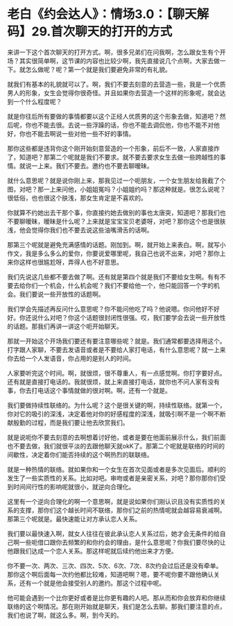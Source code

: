 # 老白《约会达人》：情场3.0：【聊天解码】29.首次聊天的打开的方式

来讲一下这个首次聊天的打开方式。啊，很多兄弟们在问我啊，怎么跟女生有个开场？其实很简单啊，这节课的内容也比较少啊，我先直接说几个点啊，大家去做一下。就怎么做呢？呢？第一个就是我们要避免非常的有礼貌。

就我们有基本的礼貌就可以了。啊，我们不要去刻意的去营造一些，我是一个优质男人的形象，女生会觉得你很奇怪。并且如果你去营造一个这样的形象呢，就会达到一个什么程度呢？

就是你往后所有要做的事情都要以这个正经人优质男的这个形象去做，知道吧？然后呢，你也不能去很。去说一些浮躁的话，你也不能去调侃他，你也不能不对他好，你也不能去啊说一些对他一些不好的事情。

那你这些都是违背你这个刚开始刻意营造的一个形象，前后不一致，人家直接炸了，知道吧？那第二个呢就是我们不要求。就不要去要求女生去做一些跨越性的事情。就说一上来。我们不要去。邀约也不要去聊暧昧。

就什么意思呢？就是说你刚上来，那我见过一个呃朋友，一个女生朋友给我截了个图，对吧？那一上来问他，小姐姐冤吗？小姐姐约吗？那这种就是。很怎么说呢？很低俗，也也很这个肤浅，那女生肯定是不喜欢的。

你就算不约她出去干那个事，你直接约她去做别的事也太唐突，知道吧？那我们也不要聊暧昧，暧昧是什么呢？上来就是宝宝宝贝老婆呀，对吧？那你这个也是很肤浅，他会觉得你我们也不要去说这些油嘴滑舌的话啊。

那第三个呢就是避免充满感情的话题。刚加到。啊，就开始上来表白。啊，就写小作文，我是多么多么的爱你，你要说爱哪里呢，我自己也说不出来，对吧？那你上来你这样也很尴尬呀，弄得人也不好意思。

我们先说这几些都不要去做了啊。还有就是第四个就是我们不要给女生啊。有有不要去给你们一个机会，什么机会呢？我们不要给他一个，他只能回答一个字的机会。我们要说一些开放性的话题啊。

我们学会先描述再反问什么意思呢？你不能问他吃了吗？他说嗯。你问他好不好好。你还说什么对吧？你这个话题很封闭性很强。哎，我们要学会去说一些开放性的话题。那我们再讲一讲这个呃开始聊天。

那就一开始这个开场我们要还有要注意哪些呢？就是。我们通常都要选择用这个。打字跟人家聊，不要去发语音或者是不要给人家打电话，有什么意思呢？就一上来你去给一个人发语音，你占用的是别人的时间。

人家要听完这个时间。啊，就很烦，很不尊重人，有一点感觉啊。你打字要好点。还有就是直接打电话的。我就很烦，就上来直接打电话，就你也不问人家有没有事，你去打电话这个事情就做的很对啊。啊，还有一个就是。

我们要做持续性联络的。为什么呢？这个是很关键的啊，持续性联络。就第一个，你对它的吸引的深浅，决定着他对你的好感程度的深浅，就吸引啊不是一个啊不断献殷勤的过程，而是我们要让他去欣赏我们。

就是说呃你不要去刻意的去啊想着讨好他，或者是要在他面前展示什么，我们前面也不要去做，我们就很平淡的去跟他聊天就okK了。那第二个呢就是联络的时间的间歇性，决定着你们能否持续的这个啊热烈的联联络。

就是一种热情的联络。就如果你和一个女生在首次见面或者是多次见面后。顺利的发生了一些实质性的关系。比如对吧。审吻或者是亲密关系，对吧？那你那你们受到时间间行性的影响呢就很小，就逆向合理化。

这里有一个逆向合理化的啊一个意思啊，就是说如果你们刚认识且没有实质性的关系的支撑，那你们这个越长时间不联络，那你们之前的热情呢就会越容易衰减啊。那第三个呢就是。最快速能让对方承认恋人关系。

我们要以最快速入啊，就女人往往在彼此承认恋人关系过后，她才会无条件的给自己啊一些呃借口跟你去频繁的和你约会的理由，是什么意思呢？你我们要尽快的让他跟我们达成一个恋人关系。那这样呢就后续约他出来才方便。

你不要一次、两次、三次、四次、5次、6次、7次、8次约会过后还是没有牵单。那你这个啊后面每一次约他都比较难，知道吧啊？嗯，要不呢你要不跟他确认关系，还有一个就是他会接受别人的邀约。那这个过程中呢。

他可能会遇到一个比你更好或者是比你更有趣的人吧。那从而和你会放弃和你继续联络的这个啊情况。那在刚开始就是聊天，我们是怎么去聊。那我们要注意的点，我们也说了啊，就这么多。啊，到今天的。

